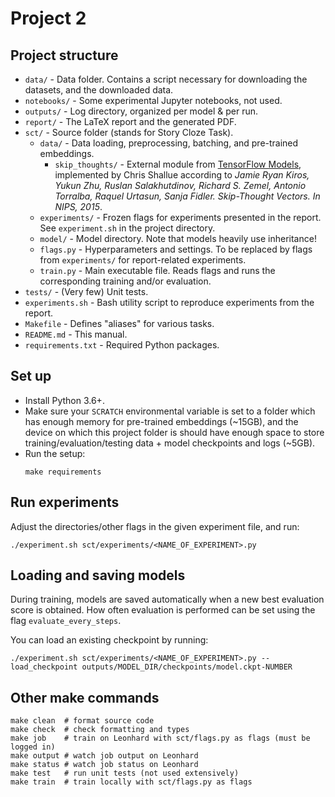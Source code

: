 # Project 2

## Project structure

* `data/` - Data folder. Contains a script necessary for downloading the datasets, and the downloaded data.
* `notebooks/` - Some experimental Jupyter notebooks, not used.
* `outputs/` - Log directory, organized per model & per run.
* `report/` - The LaTeX report and the generated PDF.
* `sct/` - Source folder (stands for Story Cloze Task).
  * `data/` - Data loading, preprocessing, batching, and pre-trained embeddings.
    * `skip_thoughts/` - External module from [TensorFlow Models](https://github.com/tensorflow/models/tree/master/research/skip_thoughts), implemented by Chris Shallue according to *Jamie Ryan Kiros, Yukun Zhu, Ruslan Salakhutdinov, Richard S. Zemel, Antonio Torralba, Raquel Urtasun, Sanja Fidler. Skip-Thought Vectors. In NIPS, 2015*.
  * `experiments/` - Frozen flags for experiments presented in the report. See `experiment.sh` in the project directory.
  * `model/` - Model directory. Note that models heavily use inheritance!
  * `flags.py` - Hyperparameters and settings. To be replaced by flags from `experiments/` for report-related experiments.
  * `train.py` - Main executable file. Reads flags and runs the corresponding training and/or evaluation.
* `tests/` - (Very few) Unit tests.
* `experiments.sh` - Bash utility script to reproduce experiments from the report.
* `Makefile` - Defines "aliases" for various tasks.
* `README.md` - This manual.
* `requirements.txt` - Required Python packages.

## Set up

* Install Python 3.6+.
* Make sure your `SCRATCH` environmental variable is set to a folder
which has enough memory for pre-trained embeddings (~15GB),
and the device on which this project folder is should have enough
space to store training/evaluation/testing data + model checkpoints and logs (~5GB).
* Run the setup:
    ```
    make requirements
    ```

## Run experiments

Adjust the directories/other flags in the given experiment file, and run:

```
./experiment.sh sct/experiments/<NAME_OF_EXPERIMENT>.py
```

## Loading and saving models

During training, models are saved automatically when a new best
evaluation score is obtained. How often evaluation is performed
can be set using the flag `evaluate_every_steps`.

You can load an existing checkpoint by running:
```
./experiment.sh sct/experiments/<NAME_OF_EXPERIMENT>.py --load_checkpoint outputs/MODEL_DIR/checkpoints/model.ckpt-NUMBER
```

## Other make commands

```
make clean  # format source code
make check  # check formatting and types
make job    # train on Leonhard with sct/flags.py as flags (must be logged in)
make output # watch job output on Leonhard
make status # watch job status on Leonhard
make test   # run unit tests (not used extensively)
make train  # train locally with sct/flags.py as flags
```
